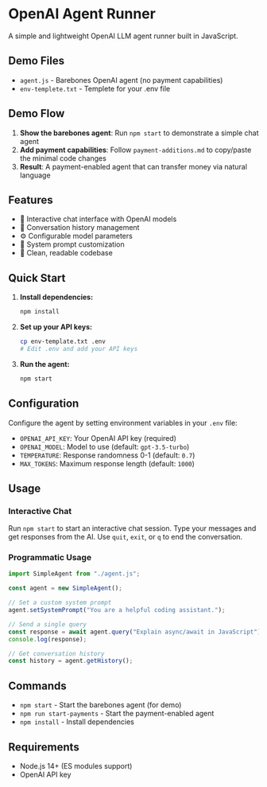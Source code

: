 # OpenAI Agent Runner

A simple and lightweight OpenAI LLM agent runner built in JavaScript.

## Demo Files

- `agent.js` - Barebones OpenAI agent (no payment capabilities)
- `env-templete.txt` - Templete for your .env file

## Demo Flow

1. **Show the barebones agent**: Run `npm start` to demonstrate a simple chat agent
2. **Add payment capabilities**: Follow `payment-additions.md` to copy/paste the minimal code changes
3. **Result**: A payment-enabled agent that can transfer money via natural language

## Features

- 🤖 Interactive chat interface with OpenAI models
- 💬 Conversation history management
- ⚙️ Configurable model parameters
- 🔄 System prompt customization
- 📝 Clean, readable codebase

## Quick Start

1. **Install dependencies:**

   ```bash
   npm install
   ```

2. **Set up your API keys:**

   ```bash
   cp env-template.txt .env
   # Edit .env and add your API keys
   ```

3. **Run the agent:**
   ```bash
   npm start
   ```

## Configuration

Configure the agent by setting environment variables in your `.env` file:

- `OPENAI_API_KEY`: Your OpenAI API key (required)
- `OPENAI_MODEL`: Model to use (default: `gpt-3.5-turbo`)
- `TEMPERATURE`: Response randomness 0-1 (default: `0.7`)
- `MAX_TOKENS`: Maximum response length (default: `1000`)

## Usage

### Interactive Chat

Run `npm start` to start an interactive chat session. Type your messages and get responses from the AI. Use `quit`, `exit`, or `q` to end the conversation.

### Programmatic Usage

```javascript
import SimpleAgent from "./agent.js";

const agent = new SimpleAgent();

// Set a custom system prompt
agent.setSystemPrompt("You are a helpful coding assistant.");

// Send a single query
const response = await agent.query("Explain async/await in JavaScript");
console.log(response);

// Get conversation history
const history = agent.getHistory();
```

## Commands

- `npm start` - Start the barebones agent (for demo)
- `npm run start-payments` - Start the payment-enabled agent
- `npm install` - Install dependencies

## Requirements

- Node.js 14+ (ES modules support)
- OpenAI API key
